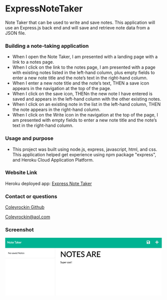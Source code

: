 # ExpressNoteTaker
Note Taker that can be used to write and save notes. This application will use an Express.js back end and will save and retrieve note data from a JSON file.

### Building a note-taking application
* When I open the Note Taker, I am presented with a landing page with a link to a notes page.
* When I click on the link to the notes page, I am presented with a page with existing notes listed in the left-hand column, plus empty fields to enter a new note title and the note’s text in the right-hand column.
* When I enter a new note title and the note’s text, THEN a save icon appears in the navigation at the top of the page.
* When I click on the save icon, THENn the new note I have entered is saved and appears in the left-hand column with the other existing notes.
* When I click on an existing note in the list in the left-hand column, THEN the note appears in the right-hand column.
* When I click on the Write icon in the navigation at the top of the page, I am presented with empty fields to enter a new note title and the note’s text in the right-hand column.

### Usage and purpose
* This project was built using node.js, express, javascript, html, and css. This application helped get experience using npm package "express", and Heroku Cloud Application Platform.

### Website Link
Heroku deployed app: [Express Note Taker](https://expressnotetaking.herokuapp.com/)

### Contact or questions
[Coleyrockin Github](https://github.com/coleyrockin)

[Coleyrockin@aol.com](mailto:coleyrockin@aol.com)

### Screenshot
![img](./public/assets/images/expressnotetaker.jpeg)

